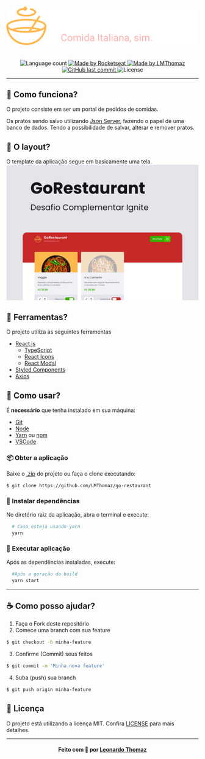 <h4 align="center">
   <br />
    <img alt="" src=".github/logo.svg" />
    <br/>
</h4>

<p align="center">
  <br />

  <img alt="Language count" src="https://img.shields.io/github/repo-size/LMThomaz/go-restaurant"/>

  <a href="https://rocketseat.com.br">
    <img alt="Made by Rocketseat" src="https://img.shields.io/badge/made%20by-Rocketseat-%237519C1">
  </a>

  <a href="https://www.linkedin.com/in/leonardo-thomaz/">
    <img alt="Made by LMThomaz" src="https://img.shields.io/badge/made%20by-Leonardo%20Thomaz-%237519C1">
  </a>

  <a href="https://github.com/LMThomaz/go-restaurant/commits/main">
    <img alt="GitHub last commit" src="https://img.shields.io/github/last-commit/LMThomaz/go-restaurant">
  </a>

  <img alt="License" src="https://img.shields.io/github/license/LMThomaz/go-restaurant">
</p>

---

## :dart: Como funciona?

O projeto consiste em ser um portal de pedidos de comidas.

Os pratos sendo salvo utilizando [Json Server][url-jserver], fazendo o papel de uma banco de dados. Tendo a possibilidade de salvar, alterar e remover pratos.

## :art: O layout?

O template da aplicação segue em basicamente uma tela.
![capa](.github/capa.png)

## :hammer: Ferramentas?

O projeto utiliza as seguintes ferramentas

- [React.js][url-react]
  - [TypeScript][url-ts]
  - [React Icons][url-react-icons]
  - [React Modal][url-react-modal]
- [Styled Components][url-styled]
- [Axios][url-axios]

## :electric_plug: Como usar?

É **necessário** que tenha instalado em sua máquina:

- [Git][url-git]
- [Node][url-node]
- [Yarn][url-yarn] ou [npm][url-npm]
- [VSCode][url-vs]

### :package: Obter a aplicação

Baixe o [.zip][url-zip] do projeto ou faça o clone executando:

```bash
$ git clone https://github.com/LMThomaz/go-restaurant
```

### :steam_locomotive: Instalar dependências

No diretório raiz da aplicação, abra o terminal e execute:

```bash
  # Caso esteja usando yarn
  yarn
```

### :crystal_ball: Executar aplicação

Após as dependências instaladas, execute:

```bash
  #Após a geração do build
  yarn start
```

---

## :coffee: Como posso ajudar?

1. Faça o Fork deste repositório
2. Comece uma branch com sua feature

```bash
$ git checkout -b minha-feature
```

3. Confirme (Commit) seus feitos

```bash
$ git commit -m 'Minha nova feature'
```

4. Suba (push) sua branch

```bash
$ git push origin minha-feature
```

## :page_with_curl: Licença

O projeto está utilizando a licença MIT. Confira [LICENSE][license] para mais detalhes.

---

<h4 align="center">
Feito com 💜 por <a href="https://www.linkedin.com/in/leonardo-thomaz/" target="_blank">Leonardo Thomaz</a>
</h4>

[url-ts]: https://www.typescriptlang.org/
[url-axios]: https://github.com/axios/axios
[url-jserver]: https://github.com/typicode/json-server
[url-zip]: https://github.com/LMThomaz/go-restaurant/archive/main.zip
[url-node]: https://nodejs.org/
[url-styled]: https://styled-components.com
[url-react]: https://reactjs.org/
[url-react-icons]: https://react-icons.github.io/react-icons/
[url-react-modal]: https://github.com/reactjs/react-modal
[url-rocketseat]: https://rocketseat.com.br/
[url-git]: https://git-scm.com/
[url-vs]: https://code.visualstudio.com/
[url-npm]: https://www.npmjs.com/
[url-yarn]: https://yarnpkg.com/
[diego]: https://github.com/diego3g
[license]: https://github.com/LMThomaz/go-restaurant/blob/main/LICENSE.md
